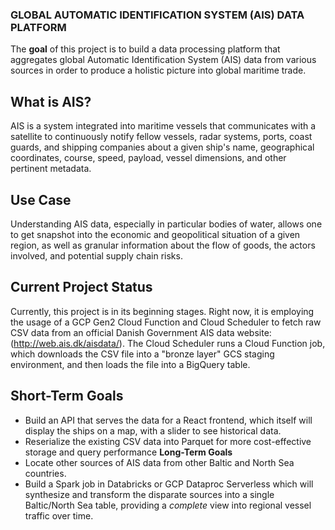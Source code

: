 ### GLOBAL AUTOMATIC IDENTIFICATION SYSTEM (AIS) DATA PLATFORM ###

The **goal** of this project is to build a data processing platform
that aggregates global Automatic Identification System (AIS) data
from various sources in order to produce a holistic picture
into global maritime trade.

## What is AIS? ##
AIS is a system integrated into maritime vessels that communicates
with a satellite to continuously notify fellow vessels, radar systems,
ports, coast guards, and shipping companies about a given ship's name,
geographical coordinates, course, speed, payload, vessel dimensions,
and other pertinent metadata.

## Use Case ##
Understanding AIS data, especially in particular bodies of water,
allows one to get snapshot into the economic and geopolitical
situation of a given region, as well as granular information
about the flow of goods, the actors involved, and potential
supply chain risks.

## Current Project Status ##
Currently, this project is in its beginning stages. Right now, it is
employing the usage of a GCP Gen2 Cloud Function and Cloud Scheduler
to fetch raw CSV data from an official Danish Government AIS data
website: (http://web.ais.dk/aisdata/). The Cloud Scheduler runs a Cloud
Function job, which downloads the CSV file into a "bronze layer" GCS
staging environment, and then loads the file into a BigQuery table.

## Short-Term Goals ##
- Build an API that serves the data for a React frontend, which itself will
  display the ships on a map, with a slider to see historical data.
- Reserialize the existing CSV data into Parquet for more cost-effective
  storage and query performance
**Long-Term Goals**
- Locate other sources of AIS data from other Baltic and North Sea countries.
- Build a Spark job in Databricks or GCP Dataproc Serverless which will
  synthesize and transform the disparate sources into a single Baltic/North
  Sea table, providing a *complete* view into regional vessel traffic over
  time.

